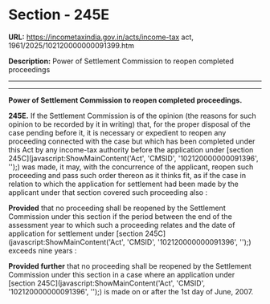 # Section - 245E

**URL:** https://incometaxindia.gov.in/acts/income-tax act, 1961/2025/102120000000091399.htm

**Description:** Power of Settlement Commission to reopen completed proceedings

---

****

**Power of Settlement Commission to reopen completed proceedings.**

**245E.** If the Settlement Commission is of the opinion (the reasons for such opinion to be recorded by it in writing) that, for the proper disposal of the case pending before it, it is necessary or expedient to reopen any proceeding connected with the case but which has been completed under this Act by any income-tax authority before the application under [section 245C](javascript:ShowMainContent\('Act', 'CMSID', '102120000000091396', ''\);) was made, it may, with the concurrence of the applicant, reopen such proceeding and pass such order thereon as it thinks fit, as if the case in relation to which the application for settlement had been made by the applicant under that section covered such proceeding also :

**Provided** that no proceeding shall be reopened by the Settlement Commission under this section if the period between the end of the assessment year to which such a proceeding relates and the date of application for settlement under [section 245C](javascript:ShowMainContent\('Act', 'CMSID', '102120000000091396', ''\);) exceeds nine years :

**Provided further** that no proceeding shall be reopened by the Settlement Commission under this section in a case where an application under [section 245C](javascript:ShowMainContent\('Act', 'CMSID', '102120000000091396', ''\);) is made on or after the 1st day of June, 2007.